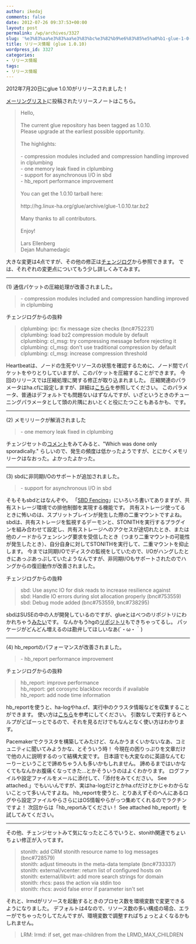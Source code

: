 ```yaml
---
author: ikedaj
comments: false
date: 2012-07-26 09:37:53+00:00
layout: post
permalink: /wp/archives/3327
slug: '%e3%83%aa%e3%83%aa%e3%83%bc%e3%82%b9%e6%83%85%e5%a0%b1-glue-1-0-10'
title: リリース情報 (glue 1.0.10)
wordpress_id: 3327
categories:
- リリース情報
tags:
- リリース情報
---
```


2012年7月20日にglue 1.0.10がリリースされました！

[メーリングリスト](http://lists.linux-ha.org/pipermail/linux-ha-dev/2012-July/019549.html)に投稿されたリリースノートはこちら。



<blockquote>
Hello,<br>
<br>
The current glue repository has been tagged as 1.0.10.<br>
Please upgrade at the earliest possible opportunity.<br>
<br>
The highlights:<br>
<br>
- compression modules included and compression handling improved in clplumbing<br>
- one memory leak fixed in clplumbing<br>
- support for asynchronous I/O in sbd<br>
- hb_report performance improvement<br>
<br>
You can get the 1.0.10 tarball here:<br>
<br>
	http://hg.linux-ha.org/glue/archive/glue-1.0.10.tar.bz2<br>
<br>
Many thanks to all contributors.<br>
<br>
Enjoy!<br>
<br>
Lars Ellenberg<br>
Dejan Muhamedagic<br>
</blockquote>


大きな変更は4点ですが、その他の修正は[チェンジログ](http://hg.linux-ha.org/glue/file/18489f275f75/ChangeLog)から参照できます。
では、それぞれの変更点についてもう少し詳しくみてみます。
  


* * *

  

(1) 通信パケットの圧縮処理が改善されました。


<blockquote>
- compression modules included and compression handling improved in clplumbing<br>
</blockquote>


チェンジログからの抜粋


<blockquote>
clplumbing: ipc: fix message size checks (bnc#752231)<br>
clplumbing: load bz2 compression module by default<br>
clplumbing: cl_msg: try compressing message before rejecting it<br>
clplumbing: cl_msg: don't use traditional compression by default<br>
clplumbing: cl_msg: increase compression threshold<br>
</blockquote>


Heartbeatは、ノードの生死やリソースの状態を確認するために、ノード間でパケットをやりとりしていますが、このパケットを圧縮することができます。
今回のリリースでは圧縮処理に関する修正が取り込まれました。
圧縮関連のパラメータはha.cfに設定しますが、詳細は[こちら](http://linux-ha.org/wiki/Ha.cf#traditional_compression_-_controls_compression_mode)を参照してください。
このパラメータ、普通はデフォルトでも問題ないはずなんですが、いざというときのチューニングパラメータとして頭の片隅においとくと役にたつこともあるかも、です。
  


* * *

  

(2) メモリリークが解消されました


<blockquote>
- one memory leak fixed in clplumbing<br>
</blockquote>


チェンジセットの[コメント](http://hg.linux-ha.org/glue/rev/de4bc9818ca2)をみてみると、"Which was done only sporadically." らしいので、発生の頻度は低かったようですが、とにかくメモリリークはなおった。よかったよかった。
  


* * *

  

(3) sbdに非同期I/Oのサポートが追加されました。


<blockquote>
- support for asynchronous I/O in sbd<br>
</blockquote>


そもそもsbdとはなんぞや。
「[SBD Fencing](http://www.linux-ha.org/wiki/SBD_Fencing)」にいろいろ書いてありますが、共有ストレージ環境での排他制御を実現する機能です。
共有ストレージ使ってるときに怖いのは、スプリットブレインが発生した際の二重マウントですよね。
sbdは、共有ストレージを監視するデーモンと、STONITHを実行するプラグインを組み合わせて設定し、共有ストレージへのアクセスが途切れたとき、または他のノードからフェンシング要求を受信したとき（つまり二重マウントの可能性が発生したとき）、自分自身に対してSTONITHを実行して、二重マウントを抑止します。
今までは同期I/Oでディスクの監視をしていたので、I/Oがハングしたときにあっぷあっぷしていたようなんですが、非同期I/Oもサポートされたのでハングからの復旧動作が改善されました。

チェンジログからの抜粋


<blockquote>
sbd: Use async IO for disk reads to increase resilience against<br>
sbd: Handle IO errors during slot allocation properly (bnc#753559)<br>
sbd: Debug mode added (bnc#753559, bnc#738295)<br>
</blockquote>


sbdはSUSEの中の人が開発しているのですが、glueとはべつのリポジトリにわかれちゃう[みたい](http://www.gossamer-threads.com/lists/linuxha/dev/79956)です。
なんかもうhgの[リポジトリ](http://hg.linux-ha.org/sbd)もできちゃってるし。
パッケージがどんどん増えるのは勘弁してほしいなあ(´・ω・｀)
  


* * *

  

(4) hb_reportのパフォーマンスが改善されました。


<blockquote>
- hb_report performance improvement<br>
</blockquote>


チェンジログからの抜粋


<blockquote>
hb_report: improve performance<br>
hb_report: get corosync blackbox records if available<br>
hb_report: add node time information<br>
</blockquote>


hb_reportを使うと、ha-logやha.cf、実行中のクラスタ情報などを収集することができます。
使い方は[こちら](/wp/archives/2368)を参考にしてください。
引数なしで実行するとヘルプがどばーっとでるので、それを見るだけでもなんとなく使い方はわかります。

Pacemakerでクラスタを構築してみたけど、なんかうまくいかないなあ、コミュニティに聞いてみようかな、とそういう時！
今現在の困りっぷりを文章だけで他の人に説明するのって結構大変です。
日本語でも大変なのに英語なんてむーりーということで諦めちゃう人も多いかもしれません。
諦めるまではいかなくてもなんかお腹痛くなってきた…とかそういうのはよくわかります。
ログファイルや設定ファイルをメールに添付して、「添付をみてください。 See attached.」でもいいんですが、実はha-logだけとかha.cfだけとかじゃわからないことって多いんですよね。
hb_reportを使うと、とりあえずそのへんにあるログやら設定ファイルやらさらにはOS情報やらがっつ集めてくれるのでラクチンですよ！
次回からは「hb_reportみてください！ See attached hb_report!」を試してみてください。
  


* * *

  

その他、チェンジセットみて気になったところでいうと、stonith関連でちょいちょい修正が入ってます。


<blockquote>
stonith: add CRM stonith resource name to log messages (bnc#728579)<br>
stonith: adjust timeouts in the meta-data template (bnc#733337)<br>
stonith: external/vcenter: return list of configured hosts on<br>
stonith: external/libvirt: add more search strings for domain<br>
stonith: rhcs: pass the action via stdin too<br>
stonith: rhcs: avoid false error if parameter isn't set<br>
</blockquote>


それと、lrmdがリソースを起動するときのプロセス数を環境変数で変更できるようになりました。
デフォルトは4なので、リソース数の多い構成の場合、エラーがでちゃったりしてたんですが、環境変数で調整すればちょっとよくなるかもしれません。


<blockquote>
LRM: lrmd: if set, get max-children from the LRMD_MAX_CHILDREN<br>
</blockquote>
